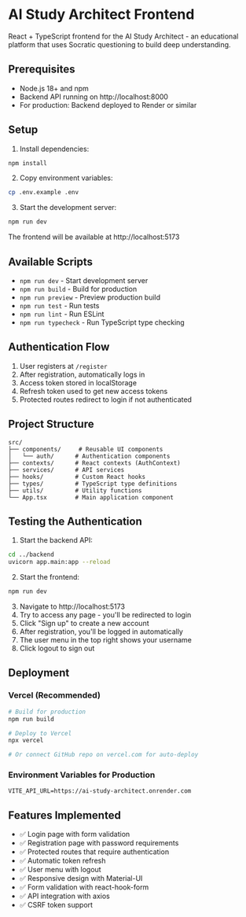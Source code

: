 # AI Study Architect Frontend

React + TypeScript frontend for the AI Study Architect - an educational platform that uses Socratic questioning to build deep understanding.

## Prerequisites

- Node.js 18+ and npm
- Backend API running on http://localhost:8000
- For production: Backend deployed to Render or similar

## Setup

1. Install dependencies:
```bash
npm install
```

2. Copy environment variables:
```bash
cp .env.example .env
```

3. Start the development server:
```bash
npm run dev
```

The frontend will be available at http://localhost:5173

## Available Scripts

- `npm run dev` - Start development server
- `npm run build` - Build for production
- `npm run preview` - Preview production build
- `npm run test` - Run tests
- `npm run lint` - Run ESLint
- `npm run typecheck` - Run TypeScript type checking

## Authentication Flow

1. User registers at `/register`
2. After registration, automatically logs in
3. Access token stored in localStorage
4. Refresh token used to get new access tokens
5. Protected routes redirect to login if not authenticated

## Project Structure

```
src/
├── components/     # Reusable UI components
│   └── auth/      # Authentication components
├── contexts/      # React contexts (AuthContext)
├── services/      # API services
├── hooks/         # Custom React hooks
├── types/         # TypeScript type definitions
├── utils/         # Utility functions
└── App.tsx        # Main application component
```

## Testing the Authentication

1. Start the backend API:
```bash
cd ../backend
uvicorn app.main:app --reload
```

2. Start the frontend:
```bash
npm run dev
```

3. Navigate to http://localhost:5173
4. Try to access any page - you'll be redirected to login
5. Click "Sign up" to create a new account
6. After registration, you'll be logged in automatically
7. The user menu in the top right shows your username
8. Click logout to sign out

## Deployment

### Vercel (Recommended)
```bash
# Build for production
npm run build

# Deploy to Vercel
npx vercel

# Or connect GitHub repo on vercel.com for auto-deploy
```

### Environment Variables for Production
```env
VITE_API_URL=https://ai-study-architect.onrender.com
```

## Features Implemented

- ✅ Login page with form validation
- ✅ Registration page with password requirements
- ✅ Protected routes that require authentication
- ✅ Automatic token refresh
- ✅ User menu with logout
- ✅ Responsive design with Material-UI
- ✅ Form validation with react-hook-form
- ✅ API integration with axios
- ✅ CSRF token support
